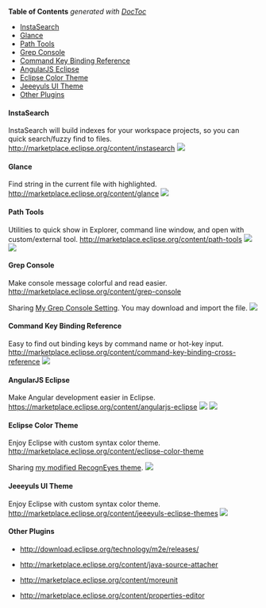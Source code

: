 **Table of Contents**  *generated with [DocToc](http://doctoc.herokuapp.com/)*

- [InstaSearch](#)
- [Glance](#)
- [Path Tools](#)
- [Grep Console](#)
- [Command Key Binding Reference](#)
- [AngularJS Eclipse](#)
- [Eclipse Color Theme](#)
- [Jeeeyuls UI Theme](#)
- [Other Plugins](#)

#### InstaSearch
InstaSearch will build indexes for your workspace projects, so you can quick search/fuzzy find to files. http://marketplace.eclipse.org/content/instasearch
![](images/plugin_InstaSearch.png)


#### Glance
Find string in the current file with highlighted. http://marketplace.eclipse.org/content/glance
![](images/plugin_Glance.png)


#### Path Tools
Utilities to quick show in Explorer, command line window, and open with custom/external tool. http://marketplace.eclipse.org/content/path-tools
![](images/plugin_PathTools_toolbar.png)
![](images/plugin_PathTools.png)


#### Grep Console
Make console message colorful and read easier. http://marketplace.eclipse.org/content/grep-console

Sharing [My Grep Console Setting](settings/grep_console_settings). You may download and import the file.
![](images/plugin_GrepConsole.png)


#### Command Key Binding Reference
Easy to find out binding keys by command name or hot-key input. http://marketplace.eclipse.org/content/command-key-binding-cross-reference
![](images/plugin_hotkeys_ref.png)


#### AngularJS Eclipse
Make Angular development easier in Eclipse. https://marketplace.eclipse.org/content/angularjs-eclipse
![](https://marketplace.eclipse.org/sites/default/files/styles/ds_solution_screenshot/public/HTMLAngularEditorOverview.png?itok=Kbax3HgY)
![](images/plugin_AngularJS.png)


#### Eclipse Color Theme
Enjoy Eclipse with custom syntax color theme. http://marketplace.eclipse.org/content/eclipse-color-theme

Sharing [my modified RecognEyes theme](settings/theme-40933_RecognEyes_Benx.xml).
![](images/plugin_custom_color_them.png)


#### Jeeeyuls UI Theme
Enjoy Eclipse with custom syntax color theme. http://marketplace.eclipse.org/content/jeeeyuls-eclipse-themes
![](images/eclipse_custom_ui_them.png)



#### Other Plugins
* http://download.eclipse.org/technology/m2e/releases/

* http://marketplace.eclipse.org/content/java-source-attacher
* http://marketplace.eclipse.org/content/moreunit
* http://marketplace.eclipse.org/content/properties-editor
